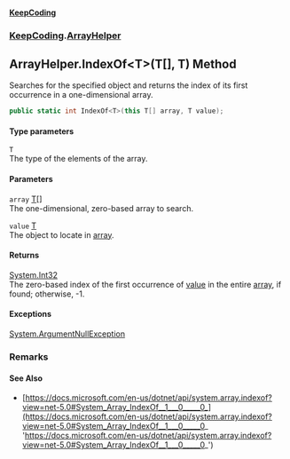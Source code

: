#### [KeepCoding](index.md 'index')
### [KeepCoding](KeepCoding.md 'KeepCoding').[ArrayHelper](ArrayHelper.md 'KeepCoding.ArrayHelper')
## ArrayHelper.IndexOf&lt;T&gt;(T[], T) Method
Searches for the specified object and returns the index of its first occurrence in a one-dimensional array.  
```csharp
public static int IndexOf<T>(this T[] array, T value);
```
#### Type parameters
<a name='KeepCoding_ArrayHelper_IndexOf_T_(T___T)_T'></a>
`T`  
The type of the elements of the array.
  
#### Parameters
<a name='KeepCoding_ArrayHelper_IndexOf_T_(T___T)_array'></a>
`array` [T](ArrayHelper_IndexOf_Bqor8FZnNMw878FuruRZiQ.md#KeepCoding_ArrayHelper_IndexOf_T_(T___T)_T 'KeepCoding.ArrayHelper.IndexOf&lt;T&gt;(T[], T).T')[[]](https://docs.microsoft.com/en-us/dotnet/api/System.Array 'System.Array')  
The one-dimensional, zero-based array to search.
  
<a name='KeepCoding_ArrayHelper_IndexOf_T_(T___T)_value'></a>
`value` [T](ArrayHelper_IndexOf_Bqor8FZnNMw878FuruRZiQ.md#KeepCoding_ArrayHelper_IndexOf_T_(T___T)_T 'KeepCoding.ArrayHelper.IndexOf&lt;T&gt;(T[], T).T')  
The object to locate in [array](ArrayHelper_IndexOf_Bqor8FZnNMw878FuruRZiQ.md#KeepCoding_ArrayHelper_IndexOf_T_(T___T)_array 'KeepCoding.ArrayHelper.IndexOf&lt;T&gt;(T[], T).array').
  
#### Returns
[System.Int32](https://docs.microsoft.com/en-us/dotnet/api/System.Int32 'System.Int32')  
The zero-based index of the first occurrence of [value](ArrayHelper_IndexOf_Bqor8FZnNMw878FuruRZiQ.md#KeepCoding_ArrayHelper_IndexOf_T_(T___T)_value 'KeepCoding.ArrayHelper.IndexOf&lt;T&gt;(T[], T).value') in the entire [array](ArrayHelper_IndexOf_Bqor8FZnNMw878FuruRZiQ.md#KeepCoding_ArrayHelper_IndexOf_T_(T___T)_array 'KeepCoding.ArrayHelper.IndexOf&lt;T&gt;(T[], T).array'), if found; otherwise, -1.
#### Exceptions
[System.ArgumentNullException](https://docs.microsoft.com/en-us/dotnet/api/System.ArgumentNullException 'System.ArgumentNullException')  
### Remarks
#### See Also
- [https://docs.microsoft.com/en-us/dotnet/api/system.array.indexof?view=net-5.0#System_Array_IndexOf__1___0_____0_](https://docs.microsoft.com/en-us/dotnet/api/system.array.indexof?view=net-5.0#System_Array_IndexOf__1___0_____0_ 'https://docs.microsoft.com/en-us/dotnet/api/system.array.indexof?view=net-5.0#System_Array_IndexOf__1___0_____0_')
